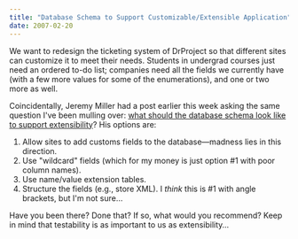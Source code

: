 ```yaml
---
title: "Database Schema to Support Customizable/Extensible Application"
date: 2007-02-20
---
```

We want to redesign the ticketing system of DrProject so that different sites can customize it to meet their needs.  Students in undergrad courses just need an ordered to-do list; companies need all the fields we currently have (with a few more values for some of the enumerations), and one or two more as well.

Coincidentally, Jeremy Miller had a post earlier this week asking the same question I've been mulling over: <a href="http://codebetter.com/blogs/jeremy.miller/archive/2007/02/19/How-do-you-extend-and-customize-a-database_3F00_.aspx">what should the database schema look like to support extensibility</a>? His options are:
<ol>
  <li>Allow sites to add customs fields to the database—madness lies in this direction.</li>
  <li>Use "wildcard" fields (which for my money is just option #1 with poor column names).</li>
  <li>Use name/value extension tables.</li>
  <li>Structure the fields (e.g., store XML). I <em>think</em> this is #1 with angle brackets, but I'm not sure…</li>
</ol>
Have you been there?  Done that?  If so, what would you recommend?  Keep in mind that testability is as important to us as extensibility…
